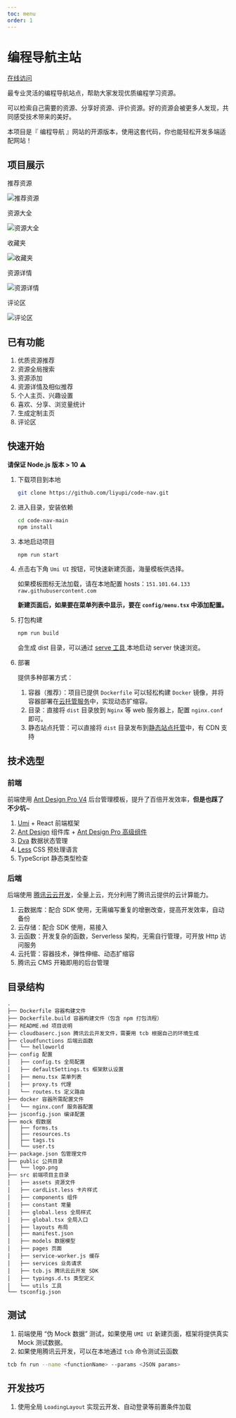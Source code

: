 ```yaml
---
toc: menu
order: 1
---
```


# 编程导航主站

[在线访问](https://www.code-nav.cn)

最专业灵活的编程导航站点，帮助大家发现优质编程学习资源。

可以检索自己需要的资源、分享好资源、评价资源。好的资源会被更多人发现，共同感受技术带来的美好。

本项目是『 编程导航 』网站的开源版本，使用这套代码，你也能轻松开发多端适配网站！

## 项目展示

推荐资源

![推荐资源](https://636f-codenav-8grj8px727565176-1256524210.tcb.qcloud.la/assets/code-nav-recommend.png)

资源大全

![资源大全](https://636f-codenav-8grj8px727565176-1256524210.tcb.qcloud.la/assets/code-nav-resources.png)

收藏夹

![收藏夹](https://636f-codenav-8grj8px727565176-1256524210.tcb.qcloud.la/assets/code-nav-favour.png)

资源详情

![资源详情](https://636f-codenav-8grj8px727565176-1256524210.tcb.qcloud.la/assets/code-nav-detail.png)

评论区

![评论区](https://636f-codenav-8grj8px727565176-1256524210.tcb.qcloud.la/assets/code-nav-comment.png)

## 已有功能

1. 优质资源推荐
2. 资源全局搜索
3. 资源添加
4. 资源详情及相似推荐
5. 个人主页、兴趣设置
6. 喜欢、分享、浏览量统计
7. 生成定制主页
8. 评论区

## 快速开始

**请保证 Node.js 版本 > 10** ⚠️

1. 下载项目到本地

   ```bash
   git clone https://github.com/liyupi/code-nav.git
   ```

2. 进入目录，安装依赖

   ```bash
   cd code-nav-main
   npm install
   ```

3. 本地启动项目

   ```bash
   npm run start
   ```

4. 点击右下角 `Umi UI` 按钮，可快速新建页面，海量模板供选择。

   如果模板图标无法加载，请在本地配置 hosts：`151.101.64.133 raw.githubusercontent.com`

   **新建页面后，如果要在菜单列表中显示，要在 `config/menu.tsx` 中添加配置。**

5. 打包构建

   ```bash
   npm run build
   ```

   会生成 dist 目录，可以通过 [serve 工具 ](https://www.npmjs.com/package/serve)本地启动 server 快速浏览。

6. 部署

   提供多种部署方式：

   1. 容器（推荐）：项目已提供 `Dockerfile` 可以轻松构建 `Docker` 镜像，并将容器部署在[云托管服务](https://cloud.tencent.com/document/product/876/46901)中，实现动态扩缩容。
   2. 目录：直接将 `dist` 目录放到 `Nginx` 等 web 服务器上，配置 `nginx.conf` 即可。
   3. 静态站点托管：可以直接将 `dist` 目录发布到[静态站点托管](https://cloud.tencent.com/document/product/876/46900)中，有 CDN 支持


## 技术选型

### 前端

前端使用 [Ant Design Pro V4](https://pro.ant.design/docs/getting-started-cn/) 后台管理模板，提升了百倍开发效率，**但是也踩了不少坑**~

1. [Umi](https://umijs.org/zh-CN) + React 前端框架
2. [Ant Design](https://ant.design/index-cn) 组件库 + [Ant Design Pro 高级组件](https://procomponents.ant.design/components)
3. [Dva](https://dvajs.com/) 数据状态管理
4. [Less](http://lesscss.cn/) CSS 预处理语言
5. TypeScript 静态类型检查


### 后端

后端使用 [腾讯云云开发](https://cloud.tencent.com/product/tcb)，全量上云，充分利用了腾讯云提供的云计算能力。

1. 云数据库：配合 SDK 使用，无需编写重复的增删改查，提高开发效率，自动备份
2. 云存储：配合 SDK 使用，易接入
3. 云函数：开发复杂的函数，Serverless 架构，无需自行管理，可开放 Http 访问服务
4. 云托管：容器技术，弹性伸缩、动态扩缩容
5. 腾讯云 CMS 开箱即用的后台管理


## 目录结构

```
.
├── Dockerfile 容器构建文件
├── Dockerfile.build 容器构建文件（包含 npm 打包流程）
├── README.md 项目说明
├── cloudbaserc.json 腾讯云云开发文件，需要用 tcb 根据自己的环境生成
├── cloudfunctions 后端云函数
│   └── helloworld
├── config 配置
│   ├── config.ts 全局配置
│   ├── defaultSettings.ts 框架默认设置
│   ├── menu.tsx 菜单列表
│   ├── proxy.ts 代理
│   └── routes.ts 定义路由
├── docker 容器所需配置文件
│   └── nginx.conf 服务器配置
├── jsconfig.json 编译配置
├── mock 假数据
│   ├── forms.ts
│   ├── resources.ts
│   ├── tags.ts
│   └── user.ts
├── package.json 包管理文件
├── public 公共目录
│   └── logo.png
├── src 前端项目主目录
│   ├── assets 资源文件
│   ├── cardList.less 卡片样式
│   ├── components 组件
│   ├── constant 常量
│   ├── global.less 全局样式
│   ├── global.tsx 全局入口
│   ├── layouts 布局
│   ├── manifest.json
│   ├── models 数据模型
│   ├── pages 页面
│   ├── service-worker.js 缓存
│   ├── services 业务请求
│   ├── tcb.js 腾讯云云开发 SDK
│   ├── typings.d.ts 类型定义
│   └── utils 工具
└── tsconfig.json
```


## 测试

1. 前端使用 “伪 Mock 数据” 测试，如果使用 `UMI UI` 新建页面，框架将提供真实 Mock 测试数据。
2. 如果使用腾讯云开发，可以在本地通过 `tcb` 命令测试云函数 

```bash
tcb fn run --name <functionName> --params <JSON params>
```

## 开发技巧

1. 使用全局 `LoadingLayout` 实现云开发、自动登录等前置条件加载


